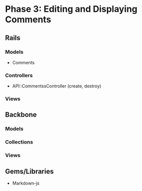 # Phase 3: Editing and Displaying Comments

## Rails
### Models
* Comments

### Controllers
* API::CommentssController (create, destroy)

### Views

## Backbone
### Models

### Collections

### Views

## Gems/Libraries
* Markdown-js
